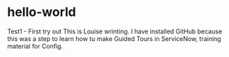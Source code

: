 # hello-world
Test1 - First try out
This is Louise wrinting. I have installed GitHub because this was a step to learn how tu make Guided Tours in ServiceNow, training material for Config.

